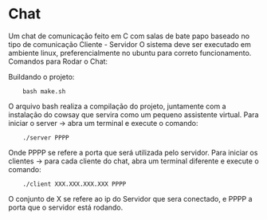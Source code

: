 # Chat

Um chat de comunicação feito em C com salas de bate papo baseado no tipo de comunicação Cliente - Servidor
O sistema deve ser executado em ambiente linux, preferencialmente no ubuntu para correto funcionamento.
Comandos para Rodar o Chat:

Buildando o projeto:

```
	bash make.sh
```

O arquivo bash realiza a compilação do projeto, juntamente com a instalação do cowsay que servira como um pequeno assistente virtual.
Para iniciar o server -> abra um terminal e execute o comando:

```
	./server PPPP
```
Onde PPPP se refere a porta que será utilizada pelo servidor.
Para iniciar os clientes -> para cada cliente do chat, abra um terminal diferente e execute o comando:

```
	./client XXX.XXX.XXX.XXX PPPP
```
O conjunto de X se refere ao ip do Servidor que sera conectado, e PPPP a porta que o servidor está rodando.
